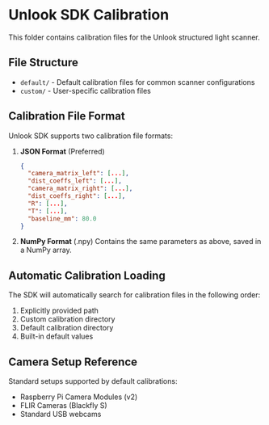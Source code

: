 # Unlook SDK Calibration

This folder contains calibration files for the Unlook structured light scanner.

## File Structure

- `default/` - Default calibration files for common scanner configurations
- `custom/` - User-specific calibration files

## Calibration File Format

Unlook SDK supports two calibration file formats:

1. **JSON Format** (Preferred)
   ```json
   {
     "camera_matrix_left": [...],
     "dist_coeffs_left": [...],
     "camera_matrix_right": [...],
     "dist_coeffs_right": [...],
     "R": [...],
     "T": [...],
     "baseline_mm": 80.0
   }
   ```

2. **NumPy Format** (.npy)
   Contains the same parameters as above, saved in a NumPy array.

## Automatic Calibration Loading

The SDK will automatically search for calibration files in the following order:
1. Explicitly provided path
2. Custom calibration directory
3. Default calibration directory
4. Built-in default values

## Camera Setup Reference

Standard setups supported by default calibrations:
- Raspberry Pi Camera Modules (v2)
- FLIR Cameras (Blackfly S)
- Standard USB webcams